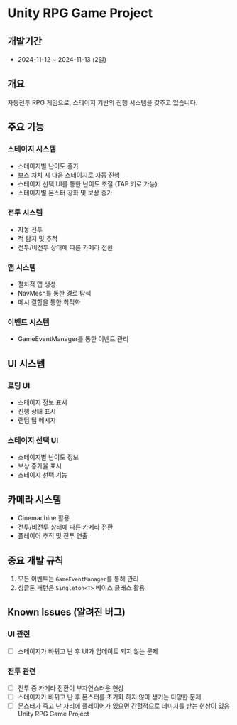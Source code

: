 # Unity RPG Game Project

## 개발기간
- 2024-11-12 ~ 2024-11-13 (2일)

## 개요
자동전투 RPG 게임으로, 스테이지 기반의 진행 시스템을 갖추고 있습니다.

## 주요 기능

### 스테이지 시스템
- 스테이지별 난이도 증가
- 보스 처치 시 다음 스테이지로 자동 진행
- 스테이지 선택 UI를 통한 난이도 조절 (TAP 키로 가능)
- 스테이지별 몬스터 강화 및 보상 증가

### 전투 시스템
- 자동 전투
- 적 탐지 및 추적
- 전투/비전투 상태에 따른 카메라 전환

### 맵 시스템
- 절차적 맵 생성
- NavMesh를 통한 경로 탐색
- 메시 결합을 통한 최적화

### 이벤트 시스템
- GameEventManager를 통한 이벤트 관리

## UI 시스템

### 로딩 UI
- 스테이지 정보 표시
- 진행 상태 표시
- 랜덤 팁 메시지

### 스테이지 선택 UI
- 스테이지별 난이도 정보
- 보상 증가율 표시
- 스테이지 선택 기능

## 카메라 시스템
- Cinemachine 활용
- 전투/비전투 상태에 따른 카메라 전환
- 플레이어 추적 및 전투 연출

## 중요 개발 규칙
1. 모든 이벤트는 `GameEventManager`를 통해 관리
2. 싱글톤 패턴은 `Singleton<T>` 베이스 클래스 활용

## Known Issues (알려진 버그)

### UI 관련
- [ ] 스테이지가 바뀌고 난 후 UI가 업데이트 되지 않는 문제

### 전투 관련
- [ ] 전투 중 카메라 전환이 부자연스러운 현상
- [ ] 스테이지가 바뀌고 난 후 몬스터를 초기화 하지 않아 생기는 다양한 문제
- [ ] 몬스터가 죽고 난 자리에 플레이어가 있으면 간헐적으로 데미지를 받는 현상이 있음 Unity RPG Game Project
